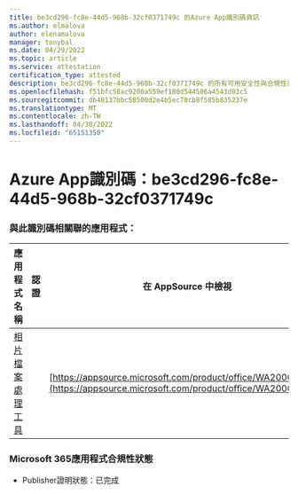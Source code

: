 ```yaml
---
title: be3cd296-fc8e-44d5-968b-32cf0371749c 的Azure App識別碼資訊
ms.author: elmalova
author: elenamalova
manager: tonybal
ms.date: 04/29/2022
ms.topic: article
ms.service: attestation
certification_type: attested
description: be3cd296-fc8e-44d5-968b-32cf0371749c 的所有可用安全性與合規性資訊。
ms.openlocfilehash: f51bfc58ac9200a559ef180d544506a4543d03c5
ms.sourcegitcommit: db48137bbc58500d2e4b5ec78cb8f585b835237e
ms.translationtype: MT
ms.contentlocale: zh-TW
ms.lasthandoff: 04/30/2022
ms.locfileid: "65151350"
---
```

# <a name="azure-app-id-be3cd296-fc8e-44d5-968b-32cf0371749c"></a>Azure App識別碼：be3cd296-fc8e-44d5-968b-32cf0371749c


### <a name="apps-associated-with-this-id"></a>與此識別碼相關聯的應用程式：
| **應用程式名稱** | **認證** | **在 AppSource 中檢視** |
|--------------|---------------|-----------------------|
| [相片檔案處理工具](../forward/WA200003881.md) |  | [https://appsource.microsoft.com/product/office/WA200003881](https://appsource.microsoft.com/product/office/WA200003881) |

### <a name="microsoft-365-app-compliance-status"></a>Microsoft 365應用程式合規性狀態
- Publisher證明狀態：已完成
